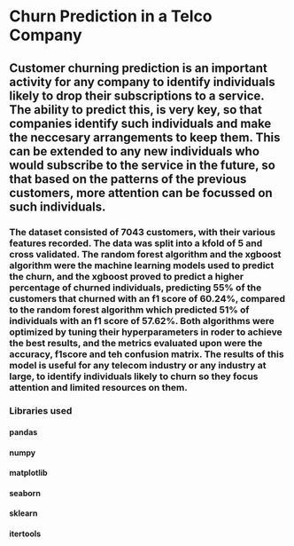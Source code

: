 # Churn Prediction in a Telco Company
## Customer churning prediction is an important activity for any company to identify individuals likely to drop their subscriptions to a service. The ability to predict this, is very key, so that companies identify such individuals and make the neccesary arrangements to keep them. This can be extended to any new individuals who would subscribe to the service in the future, so that based on the patterns of the previous customers, more attention can be focussed on such individuals.
### The dataset consisted of 7043 customers, with their various features recorded. The data was split into a kfold of 5 and cross validated. The random forest algorithm and the xgboost algorithm were the machine learning models used to predict the churn, and the xgboost proved to predict a higher percentage of churned individuals, predicting 55% of the customers that churned with an f1 score of 60.24%, compared to the random forest algorithm which predicted 51% of individuals with an f1 score of 57.62%. Both algorithms were optimized by tuning their hyperparameters in roder to achieve the best results, and the metrics evaluated upon were the accuracy, f1score and teh confusion matrix. The results of this model is useful for any telecom industry or any industry at large, to identify individuals likely to churn so they focus attention and limited resources on them.
### Libraries used
#### pandas
#### numpy
#### matplotlib
#### seaborn
#### sklearn
#### itertools



